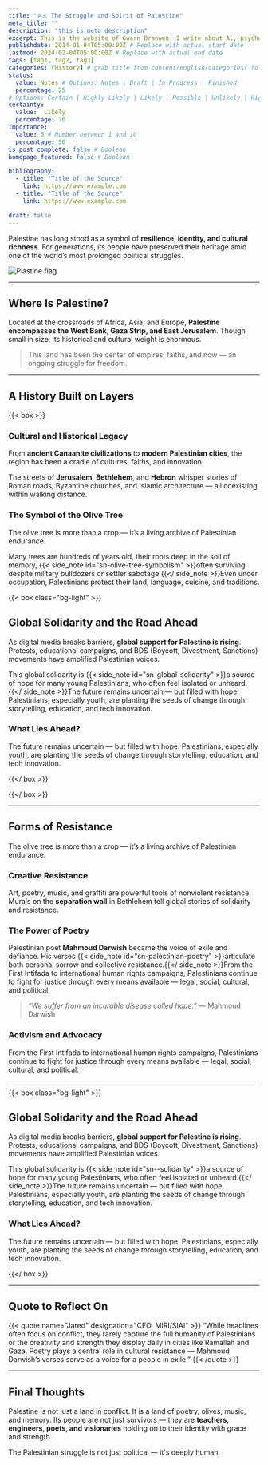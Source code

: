 ```yaml
---
title: "🇵🇸 The Struggle and Spirit of Palestine"
meta_title: ""
description: "this is meta description"
excerpt: This is the website of Gwern Branwen. I write about Al, psychology, & statistics. I am best known for my writings about Al scaling, poetry & anime neural networks, darknet markets & Bitcoin, blinded self-ex- periments, and dual n-back & spaced repetition.
publishdate: 2014-01-04T05:00:00Z # Replace with actual start date
lastmod: 2024-02-04T05:00:00Z # Replace with actual end date
tags: [tag1, tag2, tag3]
categories: [History] # grab title from content/english/categories/ folder
status: 
  value: Notes # Options: Notes | Draft | In Progress | Finished
  percentage: 25
# Options: Certain | Highly Likely | Likely | Possible | Unlikely | Highly Unlikely | Remote | Impossible
certainty: 
  value:  Likely 
  percentage: 70
importance: 
  value: 5 # Number between 1 and 10
  percentage: 50
is_post_complete: false # Boolean
homepage_featured: false # Boolean

bibliography:
  - title: "Title of the Source"
    link: https://www.example.com
  - title: "Title of the Source"
    link: https://www.example.com

draft: false
---
```



Palestine has long stood as a symbol of **resilience, identity, and cultural richness**. For generations, its people have preserved their heritage amid one of the world’s most prolonged political struggles.

![Plastine flag](https://media.istockphoto.com/id/2023378972/photo/palestinian-flag-the-flag-of-the-state-of-palestine-is-flying.jpg?s=612x612&w=0&k=20&c=UkDrCKFpgyrWNUXwFqpxqYLOggsAfWADpVTeufwZGH8=)

---

##  Where Is Palestine?

Located at the crossroads of Africa, Asia, and Europe, **Palestine encompasses the West Bank, Gaza Strip, and East Jerusalem**. Though small in size, its historical and cultural weight is enormous.

> This land has been the center of empires, faiths, and now — an ongoing struggle for freedom.

---

##  A History Built on Layers

{{< box >}}

### Cultural and Historical Legacy

From **ancient Canaanite civilizations** to **modern Palestinian cities**, the region has been a cradle of cultures, faiths, and innovation. 

The streets of **Jerusalem**, **Bethlehem**, and **Hebron** whisper stories of Roman roads, Byzantine churches, and Islamic architecture — all coexisting within walking distance.

###  The Symbol of the Olive Tree

The olive tree is more than a crop — it’s a living archive of Palestinian endurance. 

Many trees are hundreds of years old, their roots deep in the soil of memory, {{< side_note id="sn-olive-tree-symbolism" >}}often surviving despite military bulldozers or settler sabotage.{{</ side_note >}}Even under occupation, Palestinians protect their land, language, cuisine, and traditions.

{{< box class="bg-light" >}}

##  Global Solidarity and the Road Ahead

As digital media breaks barriers, **global support for Palestine is rising**. Protests, educational campaigns, and BDS (Boycott, Divestment, Sanctions) movements have amplified Palestinian voices.

This global solidarity is {{< side_note id="sn-global-solidarity" >}}a source of hope for many young Palestinians, who often feel isolated or unheard.{{</ side_note >}}The future remains uncertain — but filled with hope. Palestinians, especially youth, are planting the seeds of change through storytelling, education, and tech innovation.

###  What Lies Ahead?

The future remains uncertain — but filled with hope. Palestinians, especially youth, are planting the seeds of change through storytelling, education, and tech innovation.

{{</ box >}}


{{</ box >}}

---

##  Forms of Resistance
The olive tree is more than a crop — it’s a living archive of Palestinian endurance. 

###  Creative Resistance

Art, poetry, music, and graffiti are powerful tools of nonviolent resistance. Murals on the **separation wall** in Bethlehem tell global stories of solidarity and resistance.

###  The Power of Poetry

Palestinian poet **Mahmoud Darwish** became the voice of exile and defiance. His verses {{< side_note id="sn-palestinian-poetry" >}}articulate both personal sorrow and collective resistance.{{</ side_note >}}From the First Intifada to international human rights campaigns, Palestinians continue to fight for justice through every means available — legal, social, cultural, and political.

> *“We suffer from an incurable disease called hope.”* — Mahmoud Darwish

###  Activism and Advocacy

From the First Intifada to international human rights campaigns, Palestinians continue to fight for justice through every means available — legal, social, cultural, and political.

---

{{< box class="bg-light" >}}

##  Global Solidarity and the Road Ahead

As digital media breaks barriers, **global support for Palestine is rising**. Protests, educational campaigns, and BDS (Boycott, Divestment, Sanctions) movements have amplified Palestinian voices.

This global solidarity is {{< side_note id="sn--solidarity" >}}a source of hope for many young Palestinians, who often feel isolated or unheard.{{</ side_note >}}The future remains uncertain — but filled with hope. Palestinians, especially youth, are planting the seeds of change through storytelling, education, and tech innovation.

###  What Lies Ahead?

The future remains uncertain — but filled with hope. Palestinians, especially youth, are planting the seeds of change through storytelling, education, and tech innovation.

{{</ box >}}

---

##  Quote to Reflect On

{{< quote name="Jared" designation="CEO, MIRI/SIAI" >}}
“While headlines often focus on conflict, they rarely capture the full humanity of Palestinians or the creativity and strength they display daily in cities like Ramallah and Gaza. Poetry plays a central role in cultural resistance — Mahmoud Darwish’s verses serve as a voice for a people in exile.”
{{< /quote >}}

---

##  Final Thoughts

Palestine is not just a land in conflict. It is a land of poetry, olives, music, and memory. Its people are not just survivors — they are **teachers, engineers, poets, and visionaries** holding on to their identity with grace and strength.

The Palestinian struggle is not just political — it's deeply human.

